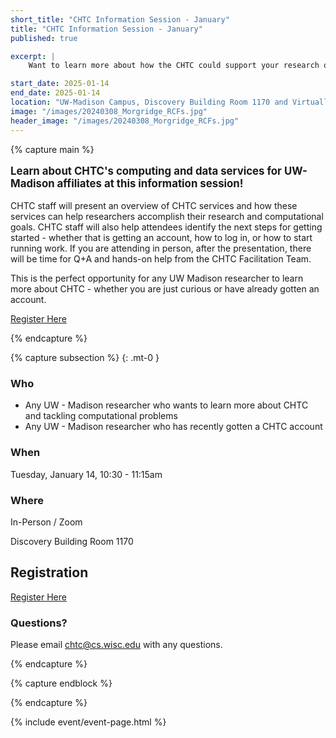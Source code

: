 ```yaml
---
short_title: "CHTC Information Session - January"
title: "CHTC Information Session - January"
published: true

excerpt: |
    Want to learn more about how the CHTC could support your research or how to get started? Come to an information session!

start_date: 2025-01-14
end_date: 2025-01-14
location: "UW-Madison Campus, Discovery Building Room 1170 and Virtually"
image: "/images/20240308_Morgridge_RCFs.jpg"
header_image: "/images/20240308_Morgridge_RCFs.jpg"
---
```


{% capture main %}

<p style="font-size: larger; font-weight: bold;">Learn about CHTC's computing 
and data services for UW-Madison affiliates at this information session!</p>

CHTC staff will present an overview of CHTC services and how these services can help 
researchers accomplish their research and computational goals. CHTC staff will also 
help attendees identify the next steps for getting started - whether that is 
getting an account, how to log in, or how to start running work. If you are attending in person, after 
the presentation, there will be time for Q+A and hands-on help from the CHTC 
Facilitation Team. 

This is the perfect opportunity for any UW Madison researcher to learn more 
about CHTC - whether you are just curious or have already gotten an account. 

[Register Here](https://docs.google.com/forms/d/e/1FAIpQLSeFrVAvhUPJkjHFk5el08JtiSngCcgtN2o7GCfrVXl_OZh6Qg/viewform)

{% endcapture %}

{% capture subsection %}
{: .mt-0 }

### Who

* Any UW - Madison researcher who wants to learn more about CHTC and tackling computational problems
* Any UW - Madison researcher who has recently gotten a CHTC account

### When

Tuesday, January 14, 10:30 - 11:15am

### Where

In-Person / Zoom

Discovery Building Room 1170

## Registration

[Register Here](https://docs.google.com/forms/d/e/1FAIpQLSeFrVAvhUPJkjHFk5el08JtiSngCcgtN2o7GCfrVXl_OZh6Qg/viewform)

### Questions?

Please email <chtc@cs.wisc.edu> with any questions.

{% endcapture %}

{% capture endblock %}


{% endcapture %}

{% include event/event-page.html %}
